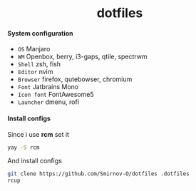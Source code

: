 <h1 align="center">dotfiles</h1>

#### System configuration
- `OS` Manjaro
- `WM` Openbox, berry, i3-gaps, qtile, spectrwm
- `Shell` zsh, fish
- `Editor` nvim
- `Browser` firefox, qutebowser, chromium
- `Font` Jatbrains Mono
- `Icon font` FontAwesome5
- `Launcher` dmenu, rofi


#### Install configs
Since i use **rcm** set it
~~~bash
yay -S rcm
~~~

And install configs
~~~bash
git clone https://github.com/Smirnov-O/dotfiles .dotfiles
rcup
~~~
